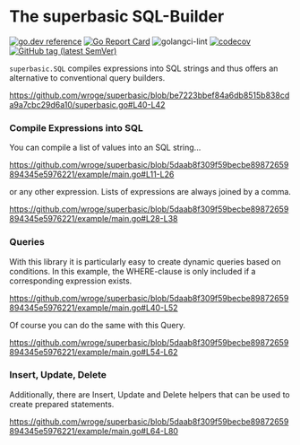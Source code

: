 # The superbasic SQL-Builder

[![go.dev reference](https://img.shields.io/badge/go.dev-reference-007d9c?logo=go&logoColor=white)](https://pkg.go.dev/github.com/wroge/superbasic)
[![Go Report Card](https://goreportcard.com/badge/github.com/wroge/superbasic)](https://goreportcard.com/report/github.com/wroge/superbasic)
![golangci-lint](https://github.com/wroge/superbasic/workflows/golangci-lint/badge.svg)
[![codecov](https://codecov.io/gh/wroge/superbasic/branch/main/graph/badge.svg?token=SBSedMOGHR)](https://codecov.io/gh/wroge/superbasic)
[![GitHub tag (latest SemVer)](https://img.shields.io/github/tag/wroge/superbasic.svg?style=social)](https://github.com/wroge/superbasic/tags)

```superbasic.SQL``` compiles expressions into SQL strings and thus offers an alternative to conventional query builders.

https://github.com/wroge/superbasic/blob/be7223bbef84a6db8515b838cda9a7cbc29d6a10/superbasic.go#L40-L42

### Compile Expressions into SQL

You can compile a list of values into an SQL string...

https://github.com/wroge/superbasic/blob/5daab8f309f59becbe89872659894345e5976221/example/main.go#L11-L26

or any other expression. Lists of expressions are always joined by a comma.

https://github.com/wroge/superbasic/blob/5daab8f309f59becbe89872659894345e5976221/example/main.go#L28-L38

### Queries

With this library it is particularly easy to create dynamic queries based on conditions. In this example, the WHERE-clause is only included if a corresponding expression exists.

https://github.com/wroge/superbasic/blob/5daab8f309f59becbe89872659894345e5976221/example/main.go#L40-L52

Of course you can do the same with this Query.

https://github.com/wroge/superbasic/blob/5daab8f309f59becbe89872659894345e5976221/example/main.go#L54-L62

### Insert, Update, Delete

Additionally, there are Insert, Update and Delete helpers that can be used to create prepared statements.

https://github.com/wroge/superbasic/blob/5daab8f309f59becbe89872659894345e5976221/example/main.go#L64-L80

